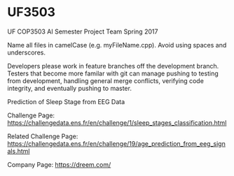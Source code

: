 # UF3503
UF COP3503 AI Semester Project Team Spring 2017

Name all files in camelCase (e.g. myFileName.cpp). Avoid using spaces and underscores.

Developers please work in feature branches off the development branch. Testers that become more familar with git can manage pushing to testing from development, handling general merge conflicts, verifying code integrity, and eventually pushing to master.

Prediction of Sleep Stage from EEG Data

Challenge Page:
https://challengedata.ens.fr/en/challenge/1/sleep_stages_classification.html

Related Challenge Page:
https://challengedata.ens.fr/en/challenge/19/age_prediction_from_eeg_signals.html

Company Page:
https://dreem.com/
